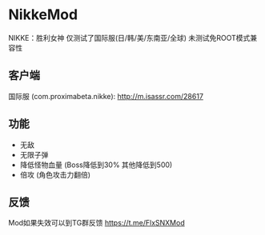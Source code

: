 # NikkeMod
NIKKE：胜利女神 仅测试了国际服(日/韩/美/东南亚/全球) 未测试免ROOT模式兼容性

## 客户端
国际服 (com.proximabeta.nikke): http://m.isassr.com/28617

## 功能
* 无敌
* 无限子弹
* 降低怪物血量 (Boss降低到30% 其他降低到500)
* 倍攻 (角色攻击力翻倍)

## 反馈
Mod如果失效可以到TG群反馈 https://t.me/FlxSNXMod
